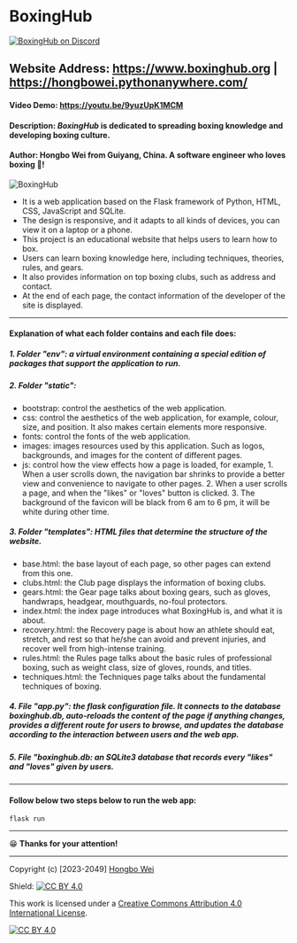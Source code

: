 <!--

**Here are some ideas to get you started:**

🙋‍♀️ A short introduction - what is your organization all about?
🌈 Contribution guidelines - how can the community get involved?
👩‍💻 Useful resources - where can the community find your docs? Is there anything else the community should know?
🍿 Fun facts - what does your team eat for breakfast?
🧙 Remember, you can do mighty things with the power of [Markdown](https://docs.github.com/github/writing-on-github/getting-started-with-writing-and-formatting-on-github/basic-writing-and-formatting-syntax)
-->
# BoxingHub

[![BoxingHub on Discord](https://dcbadge.vercel.app/api/server/mqCVcUAyN9)](https://discord.gg/mqCVcUAyN9)

## Website Address: https://www.boxinghub.org | https://hongbowei.pythonanywhere.com/

#### Video Demo: https://youtu.be/9yuzUpK1MCM

#### Description: **_BoxingHub_ is dedicated to spreading boxing knowledge and developing boxing culture.**

#### Author: Hongbo Wei from Guiyang, China. A software engineer who loves boxing 🥊!

![BoxingHub](https://github.com/boxinghub/boxinghub/blob/main/static/images/preview.png?raw=true "BoxingHub")

- It is a web application based on the Flask framework of Python, HTML, CSS, JavaScript and SQLite.
- The design is responsive, and it adapts to all kinds of devices, you can view it on a laptop or a phone.
- This project is an educational website that helps users to learn how to box.
- Users can learn boxing knowledge here, including techniques, theories, rules, and gears.
- It also provides information on top boxing clubs, such as address and contact.
- At the end of each page, the contact information of the developer of the site is displayed.

---

#### Explanation of what each folder contains and each file does:

##### 1. Folder "env": a virtual environment containing a special edition of packages that support the application to run.

##### 2. Folder "static":

- bootstrap: control the aesthetics of the web application.
- css: control the aesthetics of the web application, for example, colour, size, and position. It also makes certain elements more responsive.
- fonts: control the fonts of the web application.
- images: images resources used by this application. Such as logos, backgrounds, and images for the content of different pages.
- js: control how the view effects how a page is loaded, for example, 1. When a user scrolls down, the navigation bar shrinks to provide a better view and convenience to navigate to other pages. 2. When a user scrolls a page, and when the "likes" or "loves" button is clicked. 3. The background of the favicon will be black from 6 am to 6 pm, it will be white during other time.

##### 3. Folder "templates": HTML files that determine the structure of the website.

- base.html: the base layout of each page, so other pages can extend from this one.
- clubs.html: the Club page displays the information of boxing clubs.
- gears.html: the Gear page talks about boxing gears, such as gloves, handwraps, headgear, mouthguards, no-foul protectors.
- index.html: the index page introduces what BoxingHub is, and what it is about.
- recovery.html: the Recovery page is about how an athlete should eat, stretch, and rest so that he/she can avoid and prevent injuries, and recover well from high-intense training.
- rules.html: the Rules page talks about the basic rules of professional boxing, such as weight class, size of gloves, rounds, and titles.
- techniques.html: the Techniques page talks about the fundamental techniques of boxing.

##### 4. File "app.py": the flask configuration file. It connects to the database boxinghub.db, auto-reloads the content of the page if anything changes, provides a different route for users to browse, and updates the database according to the interaction between users and the web app.

##### 5. File "boxinghub.db: an SQLite3 database that records every "likes" and "loves" given by users.

---

#### Follow below two steps below to run the web app:

    flask run

---

😁 **Thanks for your attention!**

---

Copyright (c) [2023-2049] [Hongbo Wei](https://github.com/hongbo-weia)

Shield: [![CC BY 4.0][cc-by-shield]][cc-by]

This work is licensed under a
[Creative Commons Attribution 4.0 International License][cc-by].

[![CC BY 4.0][cc-by-image]][cc-by]

[cc-by]: http://creativecommons.org/licenses/by/4.0/
[cc-by-image]: https://i.creativecommons.org/l/by/4.0/88x31.png
[cc-by-shield]: https://img.shields.io/badge/License-CC%20BY%204.0-lightgrey.svg
